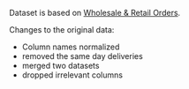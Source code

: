 
Dataset is based on [Wholesale & Retail Orders](https://www.kaggle.com/datasets/gabrielsantello/wholesale-and-retail-orders-dataset).

Changes to the original data:
* Column names normalized
* removed the same day deliveries
* merged two datasets
* dropped irrelevant columns

